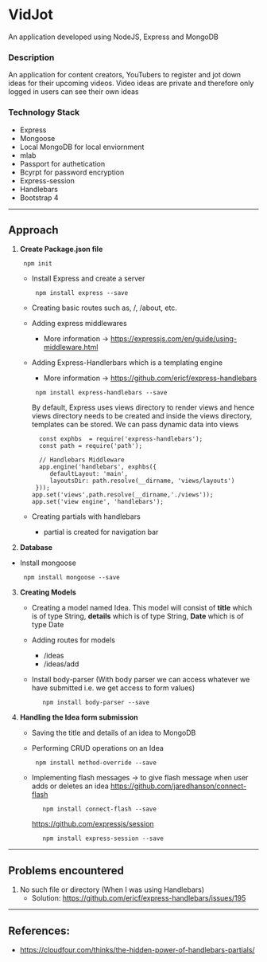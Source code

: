 # VidJot
An application developed using NodeJS, Express and MongoDB<br>
### Description
An application for content creators, YouTubers to register and jot down ideas for their upcoming videos. Video ideas are private and therefore only logged in users can see their own ideas
<br>
### Technology Stack
- Express
- Mongoose
- Local MongoDB for local enviornment
- mlab 
- Passport for authetication
- Bcyrpt for password encryption
- Express-session
- Handlebars
- Bootstrap 4

<hr>

## Approach

1. **Create Package.json file** 
   
      ```
       npm init
      ```
   
      - Install Express and create a server
   
        ```
         npm install express --save
        ```
  
      - Creating basic routes such as, /,  /about, etc.
        
  
      - Adding express middlewares
         - More information -> https://expressjs.com/en/guide/using-middleware.html
    
      - Adding Express-Handlerbars which is a templating engine
         - More information -> https://github.com/ericf/express-handlebars

        ```
         npm install express-handlebars --save
        ```
        
         By default, Express uses views directory to render views and hence views directory needs to be created and inside the views   directory, templates can be stored. We can pass dynamic data into views
   
         ```
           const exphbs  = require('express-handlebars');
           const path = require('path');

           // Handlebars Middleware
           app.engine('handlebars', exphbs({
              defaultLayout: 'main',
              layoutsDir: path.resolve(__dirname, 'views/layouts')
          }));
         app.set('views',path.resolve(__dirname,'./views'));
         app.set('view engine', 'handlebars');
         ```
   
   - Creating partials with handlebars
      - partial is created for navigation bar
 
 2. **Database**
   
   - Install mongoose
     ```
      npm install mongoose --save
     ```
   
 3. **Creating Models**
   
      - Creating a model named Idea. This model will consist of **title** which is of type String, **details** which is of type String, **Date** which is of type Date
      
      - Adding routes for models
         - /ideas
         - /ideas/add
       
       - Install body-parser (With body parser we can access whatever we have submitted i.e. we get access to form values)
         ```
            npm install body-parser --save
          ```
   4. **Handling the Idea form submission**
      - Saving the title and details of an idea to MongoDB
      - Performing CRUD operations on an Idea 
      
         ```
          npm install method-override --save
         ```
         
       - Implementing flash messages -> to give flash message when user adds or deletes an idea
         https://github.com/jaredhanson/connect-flash
         ```
            npm install connect-flash --save
         ```
         
        
         https://github.com/expressjs/session

         ```
            npm install express-session --save
         ```
<hr>

## Problems encountered

1. No such file or directory (When I was using Handlebars)
   - Solution: https://github.com/ericf/express-handlebars/issues/195
   
<hr>

## References: <br>

- https://cloudfour.com/thinks/the-hidden-power-of-handlebars-partials/
